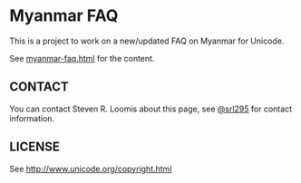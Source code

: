 Myanmar FAQ
===

This is a project to work on a new/updated FAQ on Myanmar for Unicode.

See [myanmar-faq.html](myanmar-faq.html) for the content.

CONTACT
---

You can contact Steven R. Loomis about this page, see [@srl295](https://git.io/srl295) for contact information.

LICENSE
---

See http://www.unicode.org/copyright.html


